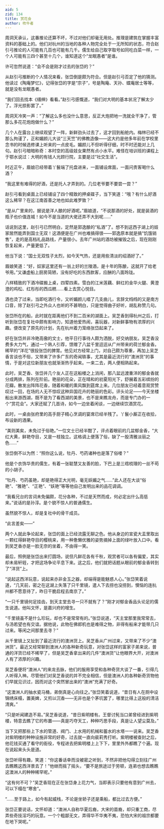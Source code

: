 ```yaml
---
aid: 5
zid: 134
title: 赏花会
author: 吹牛者
---
```


周洞天承认，这番推论还算不坏，不过对他们却毫无用处。推理是建筑在掌握丰富资料的基础上的。他们对杭州的当地的各种人物完全处于一无所知的状态，符合赵引弓推论的人可能有几百也可能有几千。儒生给自己取字取号如同吃白菜一样，一个人可能有三四个甚至十几个，谁知道这个“龙眠愚者”是谁。

许可忽然说道：“会不会是刚才过去的张岱的？”

从赵引弓推断的个人情况来看，张岱倒是颇为符合。但是赵引弓否定了他的猜测。他读过《陶庵梦忆》，记得张岱的字是“宗子”，号是陶庵、天孙、蝶庵居士等等，就是没有龙眠愚者。

“我们回去找本《缙绅》看看。”赵引弓感慨道，“我们对大明的基本状况了解太少了。浮光掠影罢了。”

周洞天冷笑一声：“了解这么多也没什么意思，反正大炮把地一洗就全干净了，管那么多花花炮炮做什么？”

几个人在露台上继续观望了一阵，新鲜劲头过去了，这才回到船舱内。梅林已经不那么拘谨了，正和媚颜儿大谈“三天竺”的佛教造像——这大约是他多年前在学校里念书的时候选修课上听来的一点皮毛。媚颜儿不但听得仔细，时不时还能对上几句。赵引弓暗暗称奇：本时空的高级妓女果然有点小水平。难怪在培训班的课程上于鄂水说过：大明的有钱人光顾行院，主要是过“社交生活”。

时近正午，眉娘已经带着丫鬟端了托盘进来，一面铺设席面，一面问贵客喝什么酒？

“我这里有难得的好酒，还是托人才弄到的。几位老爷要不要尝一尝？”

赵引弓看到桌面上已经铺设了四个精致的押桌碟子，当下笑道：“哦？有什么好酒这么稀罕？在这江南首善之地也如此难罗致？”

“是从广里来的，据说是洋人酿的好酒呢。”眉娘道，“不说那酒的好处，就是装酒的瓶子也价值连城！如今不是当道的大佬还弄不大到呢……”

话说到这里，赵引弓已然明白，定然是郭逸酿的“私酒”了。想不到这西子湖上的妓家居然能弄到国士无双！这酒便是在广州也难搞得很——郭逸原本就是搞“饥饿销售”，走的是高档礼品路线，产量很小。去年广州站的酒坊被摧毁之后，现在刚刚恢复起来，产量更低了。

他当下说：“国士无双性子太烈，如今天气热，还是用些清淡的绍酒好了。”

眉娘笑道：“好，奴家这里还有一翁上好的兰陵酒，是十年的陈酿，这就开了给老爷用。”又谦虚船上厨房简陋，没有好吃的东西款客，应酬的八面玲珑。

八样精致的下酒冷碟搬上桌，四荤四素。雪白的江米莲藕、鲜红的金华火腿、黄澄澄的鸡松、红彤彤的西瓜糕……看上去赏心悦目。

酒也烫了过来，当即吃酒行令，又听媚颜儿唱了几支曲儿，言辞文绉绉的又是南方口音，除了赵引弓之外众人也听的不甚明白，只是觉得曲子好听，胡乱称赞几句。

张岱所在的船，此时就在距离他们不到二百米的湖面上。吴芝香到得杭州之后，打听到张岱在复社中颇有影响力，知道他爱热闹，喜玩器，对新鲜事物有浓厚的兴趣。便改变了原先的计划，先在杭州着力笼络张岱起来了。

好在张岱并非冷艳高傲的文士，他平日行事待人颇为洒脱，好交纳朋友。吴芝香没费多大力气，通过一个熟人引荐，馈赠了八盆千里迢迢从广州带来的荷兰郁金香。稀罕的“洋花”很投张岱的脾胃。他见对方经常上门，对自己颇为尊重，再加上吴芝香言谈也不俗，又带来了许多广东的奇闻轶事，尤其是最近流行的“澳洲货”的事情，于是对这位新朋友也就渐渐热乎起来。一来二去，两人便相熟起来。

此时，吴芝香、张岱并几个友人正在这船楼之上消闲，那八盆远渡重洋的郁金香就分成两排，陈列在阶前。艳丽的花朵，正在晴和的初夏阳光下，舒展着五彩缤纷的花瓣。散发出阵阵花香，随着和暖的熏风飘到筵席上来。几位朋友已经着意观赏赞叹过一回，在场的人无不惊叹这种异国花卉的艳丽的色彩。评头论足——今天坐楼船出来游西湖，既不是为了看西湖的美景，也不是来瞧龙舟，而是专门办的一个“赏花会”。大家还赋了几首诗，如今一边坐着闲谈，一边继续饮酒赏花。

此时，一桌由张府里的高手厨子精心烹调的宴席已经半残了。丫鬟小厮正在收拾，布设新的酒果。

“美则美矣，未免过于俗艳。”一位文士已经半酣了，评点着眼前的几盆郁金香，“大红大黄，鲜艳夺目，又是一枝独立。这格调上便落了俗，缺了一股清雅淡丽之色……”

张岱倒不以为然：“照你这么说，牡丹、芍药诸种也是落了俗喽？”

他是个衣饰华贵的儒生，有着一张聪慧又友善的脸，下巴上是三绺梳理的一丝不苟的小胡子。

“牡丹、芍药虽艳，却是艳得正大光明，毫无妖媚之气……”此人还在大谈“俗艳”、“雅艳”、“正艳”、“妖艳”等等他自己发明出来的品花调调。

“我看兄台的言词未免偏颇，花分各种，不过是天然而成，何必定出什么高低来。”说话的是孙淳。是个貌不惊人的普通儒生。

虽然貌不惊人，却是复社中的骨干成员。

“此言差矣——”

两个人就此争论起来，张岱的面上已经流露无聊之色。他从身边的宣瓷大盂里取出一颗红得鲜艳夺目的樱桃来，用一种惫懒优雅的姿势摘掉上面的绿叶放入口中。看到吴芝香亦是一脸无奈的坐着，不由得一笑。

最后，照例是张岱出来打圆场，说但凡鲜花各有千秋，观赏者可以各有偏爱，其实却未易轩轾，才把这场争论平息下来。这之后，他们就把话题从眼前的郁金香转到了“洋货”上。

“说起这西洋玩意，说起来亦非金玉之器，却端得是能魅惑人心。”张岱笑着说道，“几天前，密之在这湖上失落了只千里镜，遣人下去捞也没捞到，懊恼的连杭州都不愿意待了，昨日干脆启程去南京了。”

“一只千里镜何足挂齿，到天主堂去寻一只不就有了？”刚才对郁金香品头论足的儒生说道。他叫文怀，是嘉兴府的增生。

“千里镜虽不是什么珍玩，却也不是常常有的。”张岱说道，“天主堂那里我常常去，与汤若望也有交谊。据他说，此物在佛郎机也是难得之物，非得有船来才能带几只过来。等闲之间那里去寻？”

从千里镜上又扯到了最近流行的澳洲货上。吴芝香从广州过来，又带来了不少“澳洲货”。最近又经常聊到澳洲人的各种新奇玩意，对张岱这样的富家子弟来说，普通的洋货已经不稀罕了，但是吴芝香拿出来的几件“澳洲货”让他眼界大开，对澳洲人有了浓厚的兴趣。

吴芝香便将“澳洲人”的来龙去脉，他们的服用享受和各种奇货大谈了一番，引得几人听得入神。尽管他们对吴芝香说的并不完全相信，但是澳洲人的各种新奇货物他们早就见识过，因而对这个突然冒出来的“澳洲”充满了好奇。

“这澳洲人的抽水瓷马桶，弟倒真是心向往之。”张岱笑着说道，“昔日有人在厕中设锦绣床榻，置美婢，又煎以沉香——无非也是个茅坑罢了，哪里比得上这般的清洁清爽。”

“只是听闻建造不易。”吴芝香说道，“昔日紫明楼有。王督讨髡当口弟曾经进到紫明楼，特意去瞧了它的布置——真是巧夺天工，种种巧思手段，真是让人望尘莫及。”

当下又把那些上下水的管道、阀门、上水用的机械和蓄水的水塔一一说来。吴芝香对紫明楼的种种设施非常的好奇，过去就一直向裴莉秀打听。紫明楼被查封之后，他花钱买通了看守的衙役，专程进去把紫明楼上上下下，里里外外都瞧了个遍。现在说起来头头是道。

张岱听得有趣，笑道：“你这番话幸而没被密之听到，不然非把他勾得立刻往广州去瞧瞧这西洋景去了！”他继而摇了摇头，“要不是旅途过于劳顿，连弟也想去瞧瞧这澳洲人的种种稀罕呢。”

“这有何不可？”吴芝香现在正在张岱身上花力气，当即表示只要他有意到广州去，可以下榻在“寒舍”。

“……至于路上，如今有起威栈，不论是坐轿子还是乘船，都比过去方便。”

张岱正要说话，文怀却道：“澳洲人自称华夏后裔，大宋的苗裔，却只重工商，尽弄些奇技淫巧的玩意。一个个粗鄙无文，弄得华不华夷不夷，恐怕大宋的祖宗都要在地下哭呢。”
